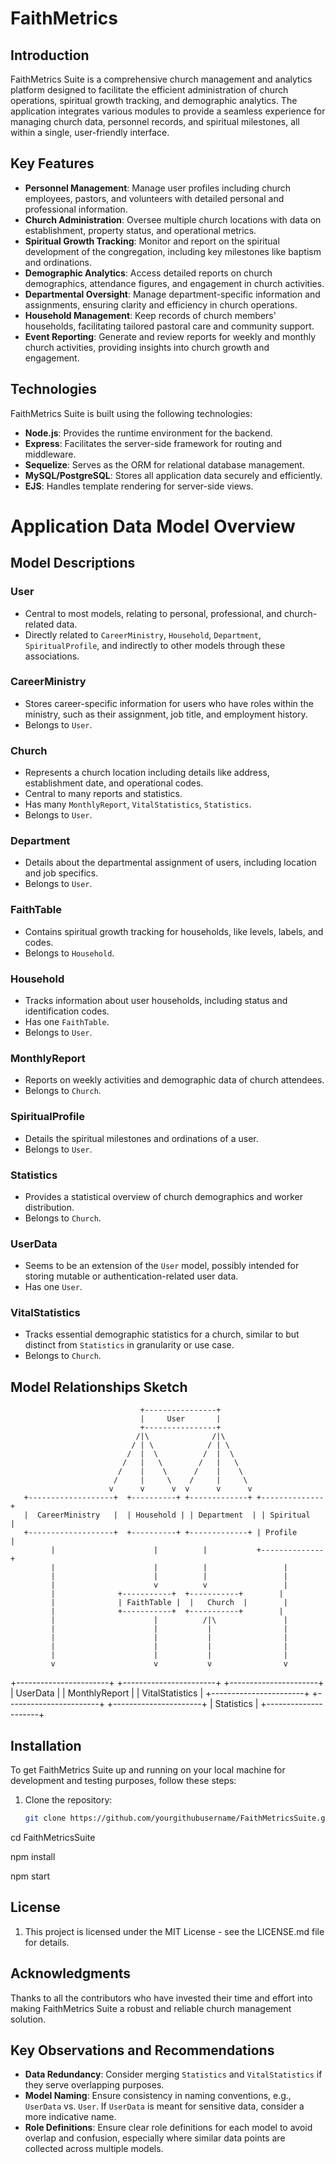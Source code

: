 # FaithMetrics 

## Introduction

FaithMetrics Suite is a comprehensive church management and analytics platform designed to facilitate the efficient administration of church operations, spiritual growth tracking, and demographic analytics. The application integrates various modules to provide a seamless experience for managing church data, personnel records, and spiritual milestones, all within a single, user-friendly interface.

## Key Features

- **Personnel Management**: Manage user profiles including church employees, pastors, and volunteers with detailed personal and professional information.
- **Church Administration**: Oversee multiple church locations with data on establishment, property status, and operational metrics.
- **Spiritual Growth Tracking**: Monitor and report on the spiritual development of the congregation, including key milestones like baptism and ordinations.
- **Demographic Analytics**: Access detailed reports on church demographics, attendance figures, and engagement in church activities.
- **Departmental Oversight**: Manage department-specific information and assignments, ensuring clarity and efficiency in church operations.
- **Household Management**: Keep records of church members' households, facilitating tailored pastoral care and community support.
- **Event Reporting**: Generate and review reports for weekly and monthly church activities, providing insights into church growth and engagement.

## Technologies

FaithMetrics Suite is built using the following technologies:
- **Node.js**: Provides the runtime environment for the backend.
- **Express**: Facilitates the server-side framework for routing and middleware.
- **Sequelize**: Serves as the ORM for relational database management.
- **MySQL/PostgreSQL**: Stores all application data securely and efficiently.
- **EJS**: Handles template rendering for server-side views.

# Application Data Model Overview

## Model Descriptions

### User
- Central to most models, relating to personal, professional, and church-related data.
- Directly related to `CareerMinistry`, `Household`, `Department`, `SpiritualProfile`, and indirectly to other models through these associations.

### CareerMinistry
- Stores career-specific information for users who have roles within the ministry, such as their assignment, job title, and employment history.
- Belongs to `User`.

### Church
- Represents a church location including details like address, establishment date, and operational codes.
- Central to many reports and statistics.
- Has many `MonthlyReport`, `VitalStatistics`, `Statistics`.
- Belongs to `User`.

### Department
- Details about the departmental assignment of users, including location and job specifics.
- Belongs to `User`.

### FaithTable
- Contains spiritual growth tracking for households, like levels, labels, and codes.
- Belongs to `Household`.

### Household
- Tracks information about user households, including status and identification codes.
- Has one `FaithTable`.
- Belongs to `User`.

### MonthlyReport
- Reports on weekly activities and demographic data of church attendees.
- Belongs to `Church`.

### SpiritualProfile
- Details the spiritual milestones and ordinations of a user.
- Belongs to `User`.

### Statistics
- Provides a statistical overview of church demographics and worker distribution.
- Belongs to `Church`.

### UserData
- Seems to be an extension of the `User` model, possibly intended for storing mutable or authentication-related user data.
- Has one `User`.

### VitalStatistics
- Tracks essential demographic statistics for a church, similar to but distinct from `Statistics` in granularity or use case.
- Belongs to `Church`.

## Model Relationships Sketch


                                 +----------------+
                                 |     User       |
                                 +----------------+
                                /|\              /|\
                               / | \            / | \
                              /  |  \          /  |  \
                             /   |   \        /   |   \
                            /    |    \      /    |    \
                           /     |     \    /     |     \
                          v      v      v  v      v      v
       +-------------------+  +----------+ +-------------+ +--------------+
       |  CareerMinistry   |  | Household | | Department  | | Spiritual    |
       +-------------------+  +----------+ +-------------+ | Profile      |
             |                      |          |           +--------------+
             |                      |          |                 |
             |                      |          |                 |
             |                      v          v                 |
             |              +-----------+  +-----------+        |
             |              | FaithTable |  |   Church  |        |
             |              +-----------+  +-----------+        |
             |                      |          /|\               |
             |                      |           |                |
             |                      |           |                |
             |                      |           |                |
             |                      |           |                |
             v                      v           v                v
+-----------------------+ +-----------------------+ +----------------------+
|      UserData         | |     MonthlyReport     | |     VitalStatistics  |
+-----------------------+ +-----------------------+ +----------------------+
                           |     Statistics      |
                           +---------------------+




## Installation

To get FaithMetrics Suite up and running on your local machine for development and testing purposes, follow these steps:

1. Clone the repository:
   ```bash
   git clone https://github.com/yourgithubusername/FaithMetricsSuite.git


cd FaithMetricsSuite


npm install

npm start


## License
1. This project is licensed under the MIT License - see the LICENSE.md file for details.

## Acknowledgments

Thanks to all the contributors who have invested their time and effort into making FaithMetrics Suite a robust and reliable church management solution.

## Key Observations and Recommendations

- **Data Redundancy**: Consider merging `Statistics` and `VitalStatistics` if they serve overlapping purposes.
- **Model Naming**: Ensure consistency in naming conventions, e.g., `UserData` vs. `User`. If `UserData` is meant for sensitive data, consider a more indicative name.
- **Role Definitions**: Ensure clear role definitions for each model to avoid overlap and confusion, especially where similar data points are collected across multiple models.

